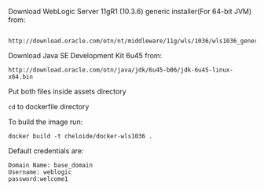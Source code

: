 Download WebLogic Server 11gR1 (10.3.6) generic installer(For 64-bit JVM) from:
```
 http://download.oracle.com/otn/nt/middleware/11g/wls/1036/wls1036_generic.jar
```

Download Java SE Development Kit 6u45 from:
```
http://download.oracle.com/otn/java/jdk/6u45-b06/jdk-6u45-linux-x64.bin
```

Put both files inside assets directory

```cd``` to dockerfile directory

To build the image run:
```
docker build -t cheloide/docker-wls1036 .
```

Default credentials are:
```
Domain Name: base_domain
Username: weblogic
password:welcome1
```

